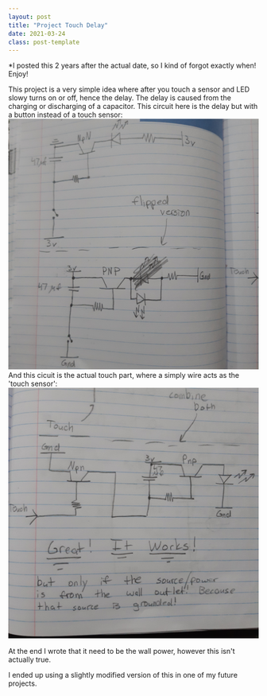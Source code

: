 ```yaml
---
layout: post
title: "Project Touch Delay"
date: 2021-03-24
class: post-template
---
```


*I posted this 2 years after the actual date, so I kind of forgot exactly when!
Enjoy!

This project is a very simple idea where after you touch a sensor and LED slowy turns on or off, hence the delay. The delay is caused from the 
charging or discharging of a capacitor. 
This circuit here is the delay but with a button instead of a touch sensor: ![](assets/images/td1.jpg)
And this cicuit is the actual touch part, where a simply wire acts as the 'touch sensor': ![](assets/images/td2.jpg)

At the end I wrote that it need to be the wall power, however this isn't actually true. 

I ended up using a slightly modified version of this in one of my future projects.
